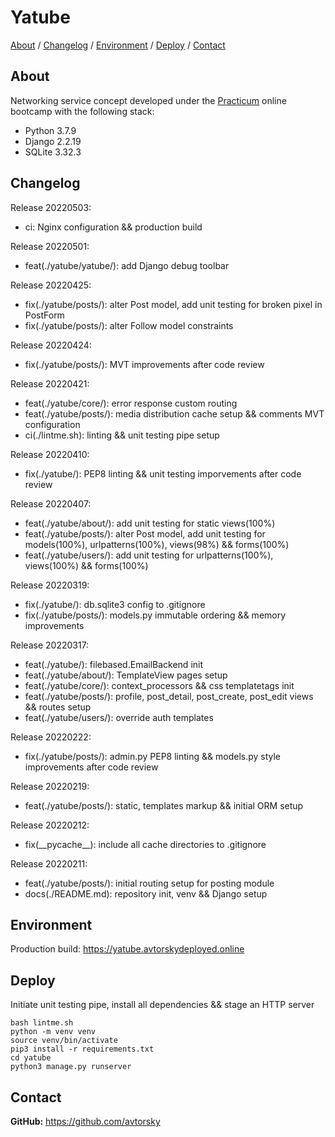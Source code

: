 # Yatube

[About](#about) /
[Changelog](#changelog) /
[Environment](#environment) /
[Deploy](#deploy) /
[Contact](#contact)

## About
Networking service concept developed under the [Practicum](https://practicum.yandex.com/) online bootcamp with the following stack:
* Python 3.7.9
* Django 2.2.19
* SQLite 3.32.3

## Changelog
Release 20220503:
* ci: Nginx configuration && production build

Release 20220501:
* feat(./yatube/yatube/): add Django debug toolbar

Release 20220425:
* fix(./yatube/posts/): alter Post model, add unit testing for broken pixel in PostForm
* fix(./yatube/posts/): alter Follow model constraints

Release 20220424:
* fix(./yatube/posts/): MVT improvements after code review

Release 20220421:
* feat(./yatube/core/): error response custom routing
* feat(./yatube/posts/): media distribution cache setup && comments MVT configuration
* ci(./lintme.sh): linting && unit testing pipe setup

Release 20220410:
* fix(./yatube/): PEP8 linting && unit testing imporvements after code review

Release 20220407:
* feat(./yatube/about/): add unit testing for static views(100%)
* feat(./yatube/posts/): alter Post model, add unit testing for models(100%), urlpatterns(100%), views(98%) && forms(100%)
* feat(./yatube/users/): add unit testing for urlpatterns(100%), views(100%) && forms(100%)

Release 20220319:
* fix(./yatube/): db.sqlite3 config to .gitignore
* fix(./yatube/posts/): models.py immutable ordering && memory improvements

Release 20220317:
* feat(./yatube/): filebased.EmailBackend init
* feat(./yatube/about/): TemplateView pages setup
* feat(./yatube/core/): context_processors && css templatetags init
* feat(./yatube/posts/): profile, post_detail, post_create, post_edit views && routes setup
* feat(./yatube/users/): override auth templates

Release 20220222:
* fix(./yatube/posts/): admin.py PEP8 linting && models.py style improvements after code review

Release 20220219:
* feat(./yatube/posts/): static, templates markup && initial ORM setup

Release 20220212:
* fix(\_\_pycache\_\_): include all cache directories to .gitignore

Release 20220211:
* feat(./yatube/posts/): initial routing setup for posting module
* docs(./README.md): repository init, venv && Django setup

## Environment
Production build: https://yatube.avtorskydeployed.online

## Deploy
Initiate unit testing pipe, install all dependencies && stage an HTTP server

```
bash lintme.sh
python -m venv venv
source venv/bin/activate
pip3 install -r requirements.txt
cd yatube
python3 manage.py runserver
```

## Contact
__GitHub:__ <a href="https://github.com/avtorsky" target="_blank">https://github.com/avtorsky</a>
